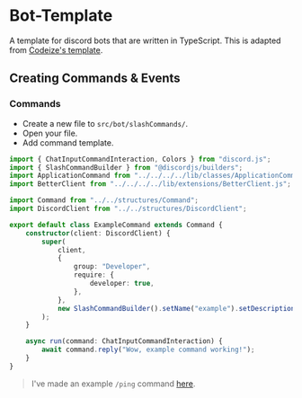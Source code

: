 # Bot-Template
A template for discord bots that are written in TypeScript. This is adapted from [Codeize's template](https://github.com/Codeize/template). 

## Creating Commands & Events

### Commands

-   Create a new file to `src/bot/slashCommands/`.
-   Open your file.
-   Add command template.

```ts
import { ChatInputCommandInteraction, Colors } from "discord.js";
import { SlashCommandBuilder } from "@discordjs/builders";
import ApplicationCommand from "../../../../lib/classes/ApplicationCommand.js";
import BetterClient from "../../../../lib/extensions/BetterClient.js";

import Command from "../../structures/Command";
import DiscordClient from "../../structures/DiscordClient";

export default class ExampleCommand extends Command {
    constructor(client: DiscordClient) {
        super(
            client,
            {
                group: "Developer",
                require: {
                    developer: true,
                },
            },
            new SlashCommandBuilder().setName("example").setDescription("An example command.")
        );
    }

    async run(command: ChatInputCommandInteraction) {
        await command.reply("Wow, example command working!");
    }
}
```
> I've made an example `/ping` command [here](https://github.com/ArhanCodes/Bot-Template/blob/main/src/bot/slashCommands/ping.ts).
